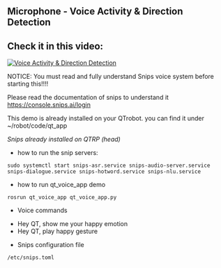 ## Microphone - Voice Activity & Direction Detection

Check it in this video:
---

[![Voice Activity & Direction Detection](http://img.youtube.com/vi/ua63cgrO0oU/0.jpg)](http://www.youtube.com/watch?v=ua63cgrO0oU "Far Field Microphone Array - Voice Activity & Direction Detection")

NOTICE: You must read and fully understand Snips voice system before starting this!!!!

Please read the documentation of snips to understand it https://console.snips.ai/login

This demo is already installed on your QTrobot. you can find it under ~/robot/code/qt_app

*Snips already installed on QTRP (head)*

* how to run the snip servers:
```
sudo systemctl start snips-asr.service snips-audio-server.service  snips-dialogue.service snips-hotword.service snips-nlu.service
```
* how to run qt_voice_app demo
```
rosrun qt_voice_app qt_voice_app.py
```


* Voice commands
- Hey QT, show me your happy emotion
- Hey QT, play happy gesture

* Snips configuration file
```
/etc/snips.toml
```
